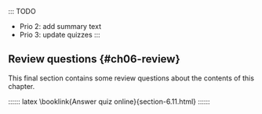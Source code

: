 
::: TODO
- Prio 2: add summary text
- Prio 3: update quizzes
:::

## Review questions {#ch06-review}

This final section contains some review questions about the contents of this chapter.

:::::: latex
\booklink{Answer quiz online}{section-6.11.html}
::::::
